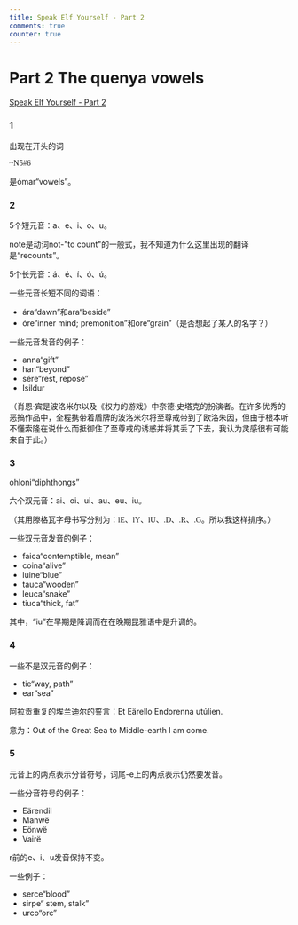 ```yaml
---
title: Speak Elf Yourself - Part 2
comments: true
counter: true
---
```

# Part 2 The quenya vowels
[Speak Elf Yourself - Part 2](https://www.youtube.com/watch?v=IgepeTpRJKo&list=PLpRrGdALEBTVeGyy2AQop_piuG9hJ5P0d&index=3)
### 1
出现在开头的词

<span style="font-family: Tengwar Annatar, serif;">~N5#6</span>

是ómar“vowels”。
### 2
5个短元音：a、e、i、o、u。

note是动词not-"to count"的一般式，我不知道为什么这里出现的翻译是“recounts”。

5个长元音：á、é、í、ó、ú。

一些元音长短不同的词语：

- ára“dawn”和ara“beside”
- óre“inner mind; premonition”和ore“grain”（是否想起了某人的名字？）

一些元音发音的例子：

- anna“gift”
- han“beyond”
- sére“rest, repose”
- Isildur

（肖恩·宾是波洛米尔以及《权力的游戏》中奈德·史塔克的扮演者。在许多优秀的恶搞作品中，全程携带着盾牌的波洛米尔将至尊戒带到了欧洛朱因，但由于根本听不懂索隆在说什么而抵御住了至尊戒的诱惑并将其丢了下去，我认为灵感很有可能来自于此。）

### 3
ohloni“diphthongs”

六个双元音：ai、oi、ui、au、eu、iu。

（其用滕格瓦字母书写分别为：<span style="font-family: Tengwar Annatar, serif;">lE</span>、<span style="font-family: Tengwar Annatar, serif;">lY</span>、<span style="font-family: Tengwar Annatar, serif;">lU</span>、<span style="font-family: Tengwar Annatar, serif;">.D</span>、<span style="font-family: Tengwar Annatar, serif;">.R</span>、<span style="font-family: Tengwar Annatar, serif;">.G</span>。所以我这样排序。）

一些双元音发音的例子：

- faica“contemptible, mean”
- coina“alive”
- luine“blue”
- tauca“wooden”
- leuca“snake”
- tiuca“thick, fat”

其中，“iu”在早期是降调而在在晚期昆雅语中是升调的。
### 4
一些不是双元音的例子：

- tie“way, path”
- ear“sea”

阿拉贡重复的埃兰迪尔的誓言：Et Eärello Endorenna utúlien. 

意为：Out of the Great Sea to Middle-earth I am come. 
### 5
元音上的两点表示分音符号，词尾-e上的两点表示仍然要发音。

一些分音符号的例子：
- Eärendil
- Manwë
- Eönwë
- Vairë

r前的e、i、u发音保持不变。

一些例子：

- serce“blood”
- sirpe“ stem, stalk”
- urco“orc”








